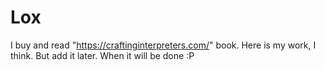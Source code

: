 # Lox
I buy and read "https://craftinginterpreters.com/" book. Here is my work, I think.
But add it later. When it will be done :P
